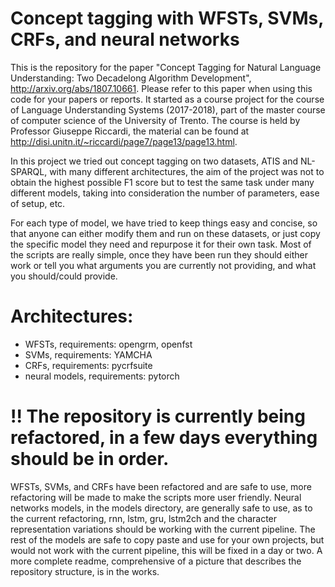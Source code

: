 # Concept tagging with WFSTs, SVMs, CRFs, and neural networks
This is the repository for the paper "Concept Tagging for Natural Language Understanding: Two Decadelong Algorithm Development", http://arxiv.org/abs/1807.10661.
Please refer to this paper when using this code for your papers or reports.
It started as a course project for the course of Language Understanding Systems (2017-2018), part of the master course of computer science of the University of Trento.
The course is held by Professor Giuseppe Riccardi, the material can be found at http://disi.unitn.it/~riccardi/page7/page13/page13.html.

In this project we tried out concept tagging on two datasets, ATIS and NL-SPARQL, with many different
architectures, the aim of the project was not to obtain the highest possible F1 score but to test the same task
under many different models, taking into consideration the number of parameters, ease of setup, etc.


For each type of model, we have tried to keep things easy and concise, so that anyone can either
modify them and run on these datasets, or just copy the specific model they need and repurpose it for their own
task.
Most of the scripts are really simple, once they have been run they should either work or tell you
what arguments you are currently not providing, and what you should/could provide.

# Architectures:
    
  - WFSTs, requirements: opengrm, openfst
  - SVMs, requirements: YAMCHA
  - CRFs, requirements: pycrfsuite
  - neural models, requirements: pytorch

# !! The repository is currently being refactored, in a few days everything should be in order.
WFSTs, SVMs, and CRFs have been refactored and are safe to use, more refactoring will be made to make the scripts more user friendly.
Neural networks models, in the models directory, are generally safe to use, as to the current refactoring, 
rnn, lstm, gru, lstm2ch and the character representation variations should be working with the current pipeline.
The rest of the models are safe to copy paste and use for your own projects, but would not work with the current
pipeline, this will be fixed in a day or two.
A more complete readme, comprehensive of a picture that describes the repository structure, is in the works.